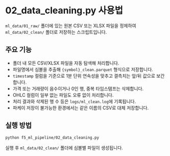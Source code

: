 # 02_data_cleaning.py 사용법

`ml_data/01_raw/` 폴더에 있는 원본 CSV 또는 XLSX 파일을 정제하여
`ml_data/02_clean/` 폴더로 저장하는 스크립트입니다.

## 주요 기능
- 폴더 내 모든 CSV/XLSX 파일을 자동 탐색해 처리합니다.
- 파일명에서 심볼을 추출해 `{symbol}_clean.parquet` 형식으로 저장합니다.
- `timestamp` 컬럼을 기준으로 1분 단위 연속성을 맞추고 결측치는 앞/뒤 값으로 보간합니다.
- 가격 또는 거래량이 음수이거나 0인 행, 중복 타임스탬프는 삭제합니다.
- OHLC 컬럼이 일부 없는 파일도 오류 없이 처리합니다.
- 처리 결과와 삭제된 행 수 등은 `logs/ml_clean.log`에 기록됩니다.
- 파케이 저장이 불가능한 환경에서는 같은 이름의 CSV로 대체 저장합니다.

## 실행 방법
```bash
python f5_ml_pipeline/02_data_cleaning.py
```

실행 후 `ml_data/02_clean/` 폴더에 심볼별 파일이 생성됩니다.
